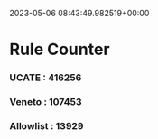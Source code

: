 2023-05-06 08:43:49.982519+00:00
# Rule Counter 
 ### UCATE : 416256

 ### Veneto : 107453

 ### Allowlist : 13929